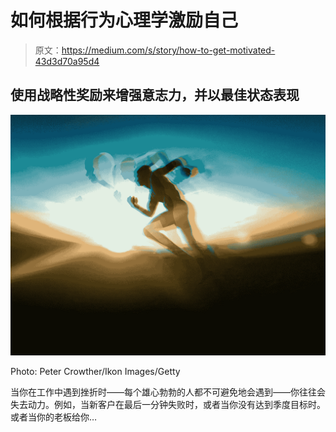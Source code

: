 # 如何根据行为心理学激励自己

> 原文：<https://medium.com/s/story/how-to-get-motivated-43d3d70a95d4>

## 使用战略性奖励来增强意志力，并以最佳状态表现

![](img/cfd1f7226180db977b3149fdba18fb5d.png)

Photo: Peter Crowther/Ikon Images/Getty

当你在工作中遇到挫折时——每个雄心勃勃的人都不可避免地会遇到——你往往会失去动力。例如，当新客户在最后一分钟失败时，或者当你没有达到季度目标时。或者当你的老板给你…